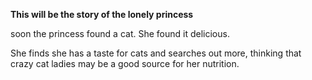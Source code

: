 __This will be the story of the lonely princess__

soon the princess found a cat.  She found it delicious.

She finds she has a taste for cats and searches out more, thinking that crazy cat ladies may be a good source for her nutrition.
